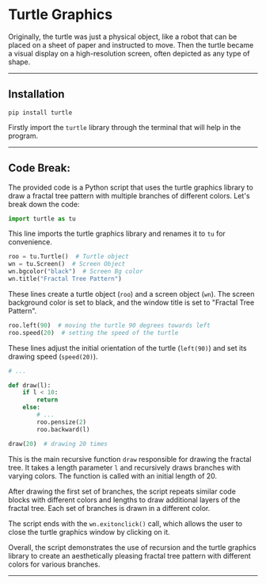 # Turtle Graphics

Originally, the turtle was just a physical object, like a robot that can be placed on a sheet of paper and instructed to move. Then the turtle became a visual display on a high-resolution screen, often depicted as any type of shape.

-----

## Installation

```
pip install turtle
```
Firstly import the `turtle` library through the terminal that will help in the program.

-----

## Code Break:

The provided code is a Python script that uses the turtle graphics library to draw a fractal tree pattern with multiple branches of different colors. Let's break down the code:

```python
import turtle as tu
```
This line imports the turtle graphics library and renames it to `tu` for convenience.

```python
roo = tu.Turtle()  # Turtle object
wn = tu.Screen()  # Screen Object
wn.bgcolor("black")  # Screen Bg color
wn.title("Fractal Tree Pattern")
```
These lines create a turtle object (`roo`) and a screen object (`wn`). The screen background color is set to black, and the window title is set to "Fractal Tree Pattern".

```python
roo.left(90)  # moving the turtle 90 degrees towards left
roo.speed(20)  # setting the speed of the turtle
```
These lines adjust the initial orientation of the turtle (`left(90)`) and set its drawing speed (`speed(20)`).

```python
# ...

def draw(l):
    if l < 10:
        return
    else:
        # ...
        roo.pensize(2)
        roo.backward(l)

draw(20)  # drawing 20 times
```
This is the main recursive function `draw` responsible for drawing the fractal tree. It takes a length parameter `l` and recursively draws branches with varying colors. The function is called with an initial length of 20.

After drawing the first set of branches, the script repeats similar code blocks with different colors and lengths to draw additional layers of the fractal tree. Each set of branches is drawn in a different color.

The script ends with the `wn.exitonclick()` call, which allows the user to close the turtle graphics window by clicking on it.

Overall, the script demonstrates the use of recursion and the turtle graphics library to create an aesthetically pleasing fractal tree pattern with different colors for various branches.

-----